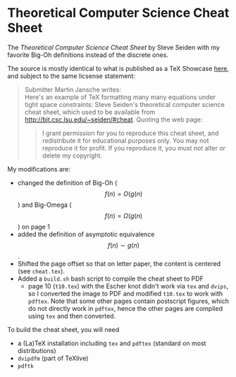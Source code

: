 # Theoretical Computer Science Cheat Sheet
The *Theoretical Computer Science Cheat Sheet* by Steve Seiden with my favorite Big-Oh definitions instead of the discrete ones.

The source is mostly identical to what is published as a TeX Showcase [here](https://tug.org/texshowcase/), and subject to the same licsense statement:

> Submitter Martin Jansche writes:  
Here's an example of TeX formatting many many equations under tight space constraints: Steve Seiden's theoretical computer science cheat sheet, which used to be available from http://bit.csc.lsu.edu/~seiden/#cheat. Quoting the web page:  
>> I grant permission for you to reproduce this cheat sheet, and redistribute it for educational purposes only. You may not reproduce it for profit. If you reproduce it, you must not alter or delete my copyright.


My modifications are:

* changed the definition of Big-Oh ($$f(n) = O(g(n)$$) and Big-Omega ($$f(n) = \Omega(g(n)$$) on page 1
* added the definition of asymptotic equivalence $$f(n) \sim g(n)$$.
* Shifted the page offset so that on letter paper, the content is centered (see `cheat.tex`).
* Added a `build.sh` bash script to compile the cheat sheet to PDF
  * page 10 (`t10.tex`) with the Escher knot didn't work via `tex` and `dvips`, so I converted the image to PDF and modified `t10.tex` to work with `pdftex`.
    Note that some other pages contain postscript figures, which do not directly work in `pdftex`, hence the other pages are compiled using `tex` and then converted.


To build the cheat sheet, you will need
 * a (La)TeX installation including `tex` and `pdftex` (standard on most distributions)
 * `dvipdfm` (part of TeXlive)
 * `pdftk`
